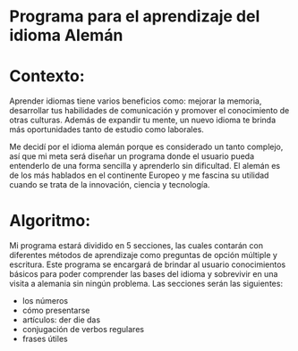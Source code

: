 # Programa para el aprendizaje del idioma Alemán

# Contexto:
Aprender idiomas tiene varios beneficios como: mejorar la memoria, desarrollar tus habilidades de comunicación y promover el conocimiento de otras culturas. Además de expandir tu mente, un nuevo idioma te brinda más oportunidades tanto de estudio como laborales. 

Me decidí por el idioma alemán porque es considerado un tanto complejo, así que mi meta será diseñar un programa donde el usuario pueda entenderlo de una forma sencilla y aprenderlo sin dificultad. El alemán es de los más hablados en el continente Europeo y me fascina su utilidad cuando se trata de la innovación, ciencia  y tecnología. 

# Algoritmo:
Mi programa estará dividido en 5 secciones, las cuales contarán con diferentes métodos de aprendizaje como preguntas de opción múltiple y escritura. Este programa se encargará de brindar al usuario conocimientos básicos para poder comprender las bases del idioma y sobrevivir en una visita a alemania sin ningún problema. Las secciones serán las siguientes:
- los números
- cómo presentarse
- artículos: der die das 
- conjugación de verbos regulares
- frases útiles 
